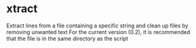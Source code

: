 # xtract
Extract lines from a file containing a specific string and clean up files by removing unwanted text
For the current version (0.2), it is recommended that the file is in the same directory as the script
